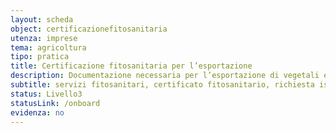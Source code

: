 ```yaml
---
layout: scheda
object: certificazionefitosanitaria
utenza: imprese
tema: agricoltura
tipo: pratica
title: Certificazione fitosanitaria per l’esportazione
description: Documentazione necessaria per l’esportazione di vegetali e prodotti vegetali verso Paesi terzi
subtitle: servizi fitosanitari, certificato fitosanitario, richiesta ispezione, RUOP, piante, esportazione, extraUe
status: Livello3
statusLink: /onboard
evidenza: no
---
```

